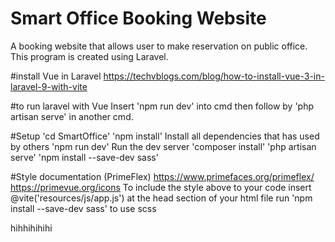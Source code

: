 # Smart Office Booking Website
 A booking website that allows user to make reservation on public office. This program is created using Laravel.

#install Vue in Laravel
https://techvblogs.com/blog/how-to-install-vue-3-in-laravel-9-with-vite


#to run laravel with Vue
Insert 'npm run dev' into cmd then follow by 'php artisan serve' in another cmd.

#Setup
'cd SmartOffice'
'npm install' Install all dependencies that has used by others
'npm run dev' Run the dev server
'composer install' 
'php artisan serve'
'npm install --save-dev sass'

#Style documentation (PrimeFlex)
https://www.primefaces.org/primeflex/
https://primevue.org/icons
To include the style above to your code insert @vite('resources/js/app.js') at the head section of your html file
run 'npm install --save-dev sass' to use scss

 hihhihihihi

